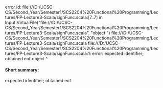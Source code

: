 error id: file:///D:/UCSC-CS/Second_Year/Semester1/SCS2204%20Functional%20Programming/Lectures/FP-Lecture3-Scala/signFunc.scala:[7..7) in Input.VirtualFile("file:///D:/UCSC-CS/Second_Year/Semester1/SCS2204%20Functional%20Programming/Lectures/FP-Lecture3-Scala/signFunc.scala", "object ")
file:///D:/UCSC-CS/Second_Year/Semester1/SCS2204%20Functional%20Programming/Lectures/FP-Lecture3-Scala/signFunc.scala
file:///D:/UCSC-CS/Second_Year/Semester1/SCS2204%20Functional%20Programming/Lectures/FP-Lecture3-Scala/signFunc.scala:1: error: expected identifier; obtained eof
object 
       ^
#### Short summary: 

expected identifier; obtained eof